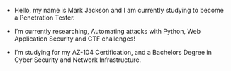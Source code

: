 - Hello, my name is Mark Jackson and I am currently studying to become a Penetration Tester.


- I’m currently researching, Automating attacks with Python, Web Application Security and CTF challenges!


- I’m studying for my AZ-104 Certification, and a Bachelors Degree in Cyber Security and Network Infrastructure.

<!---
MarkJackson-Sec/MarkJackson-Sec is a ✨ special ✨ repository because its `README.md` (this file) appears on your GitHub profile.
You can click the Preview link to take a look at your changes.
--->
